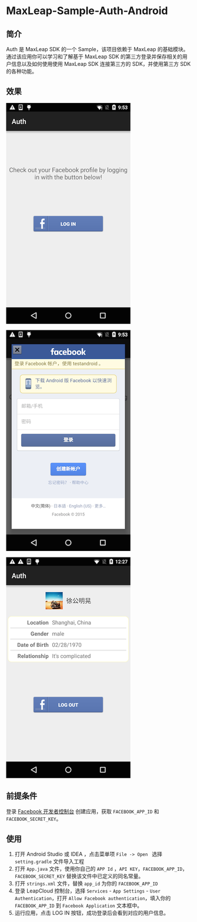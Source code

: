 # MaxLeap-Sample-Auth-Android

## 简介

Auth 是 MaxLeap SDK 的一个 Sample，该项目依赖于 MaxLeap 的基础模块。通过该应用你可以学习和了解基于 MaxLeap SDK 的第三方登录并保存相关的用户信息以及如何使用使用 MaxLeap SDK 连接第三方的 SDK，并使用第三方 SDK 的各种功能。

## 效果

![capture](../../capture/auth01.png)

![capture](../../capture/auth02.png)

![capture](../../capture/auth03.png)

## 前提条件

登录 [Facebook 开发者控制台](https://developers.facebook.com) 创建应用，获取 `FACEBOOK_APP_ID` 和 `FACEBOOK_SECRET_KEY`。

## 使用

1. 打开 Android Studio 或 IDEA ，点击菜单项 `File -> Open ` 选择 `setting.gradle` 文件导入工程
2. 打开 `App.java` 文件，使用你自己的 `APP Id` ，`API KEY`，`FACEBOOK_APP_ID`，`FACEBOOK_SECRET_KEY` 替换该文件中已定义的同名常量。
3. 打开 `strings.xml` 文件，替换 `app_id` 为你的 `FACEBOOK_APP_ID`
4. 登录 LeapCloud 控制台，选择 `Services` - `App Settings` - `User Authentication`，打开 `Allow Facebook authentication`，填入你的 `FACEBOOK_APP_ID` 到 `Facebook Application` 文本框中。
5. 运行应用，点击 LOG IN 按钮，成功登录后会看到对应的用户信息。
